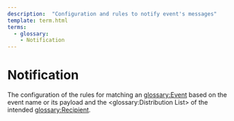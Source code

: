 ```yaml
---
description:  "Configuration and rules to notify event's messages"
template: term.html
terms:
  - glossary: 
    - Notification
---
```

# Notification

The configuration of the rules for matching an <glossary:Event> based on the event name or its payload and the
<glossary:Distribution List> of the intended <glossary:Recipient>.
